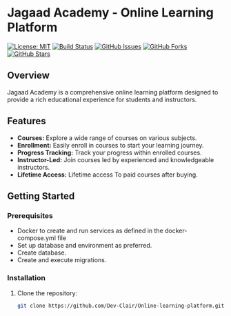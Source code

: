 # Jagaad Academy - Online Learning Platform

[![License: MIT](https://img.shields.io/badge/License-MIT-blue.svg)](https://opensource.org/licenses/MIT)
[![Build Status](https://travis-ci.org/Dev-Clair/Online-learning-platform.svg?branch=main)](https://travis-ci.org/Dev-Clair/Online-learning-platform)
[![GitHub Issues](https://img.shields.io/github/issues/Dev-Clair/Online-learning-platform.svg)](https://github.com/Dev-Clair/Online-learning-platform/issues)
[![GitHub Forks](https://img.shields.io/github/forks/Dev-Clair/Online-learning-platform.svg)](https://github.com/Dev-Clair/Online-learning-platform/forks)
[![GitHub Stars](https://img.shields.io/github/stars/Dev-Clair/Online-learning-platform.svg)](https://github.com/Dev-Clair/Online-learning-platform/stargazers)

## Overview

Jagaad Academy is a comprehensive online learning platform designed to provide a rich educational experience for students and instructors.

## Features

- **Courses:** Explore a wide range of courses on various subjects.
- **Enrollment:** Easily enroll in courses to start your learning journey.
- **Progress Tracking:** Track your progress within enrolled courses.
- **Instructor-Led:** Join courses led by experienced and knowledgeable instructors.
- **Lifetime Access:** Lifetime access To paid courses after buying.

## Getting Started

### Prerequisites

- Docker to create and run services as defined in the docker-compose.yml file
- Set up database and environment as preferred.
- Create database.
- Create and execute migrations.

### Installation

1. Clone the repository:

   ```bash
   git clone https://github.com/Dev-Clair/Online-learning-platform.git
   ```

